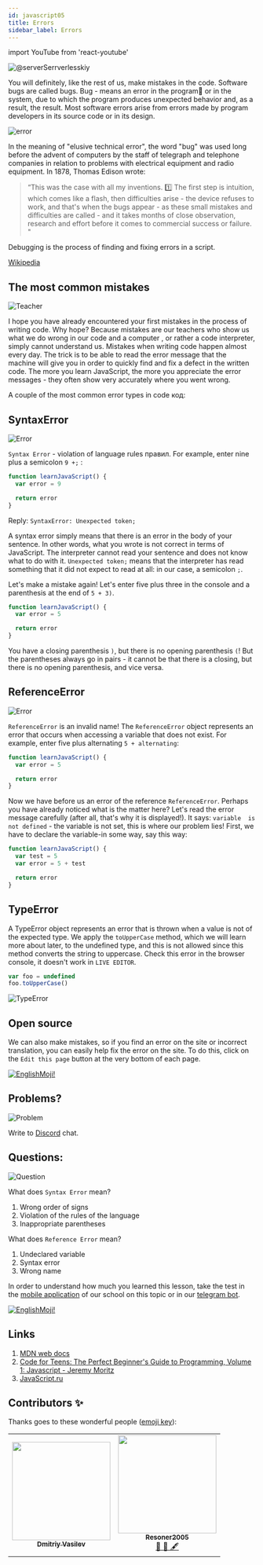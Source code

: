 ```yaml
---
id: javascript05
title: Errors
sidebar_label: Errors
---
```


import YouTube from 'react-youtube'

![@serverSerrverlesskiy](/img/javascript/headers/05.jpg)

You will definitely, like the rest of us, make mistakes in the code. Software bugs are called bugs. Bug - means an error in the program💾 or in the system, due to which the program produces unexpected behavior and, as a result, the result. Most software errors arise from errors made by program developers in its source code or in its design.

![error](https://media.giphy.com/media/1VT3UNeWdijUSMpRL4/giphy.gif)

In the meaning of "elusive technical error", the word "bug" was used long before the advent of computers by the staff of telegraph and telephone companies in relation to problems with electrical equipment and radio equipment. In 1878, Thomas Edison wrote:

> “This was the case with all my inventions. 1️⃣ The first step is intuition, which comes like a flash, then difficulties arise - the device refuses to work, and that's when the bugs appear - as these small mistakes and difficulties are called - and it takes months of close observation, research and effort before it comes to commercial success or failure. "

Debugging is the process of finding and fixing errors in a script.

[Wikipedia](https://ru.wikipedia.org/wiki/Программная_ошибка)

<!-- ## Video

<YouTube videoId="xJtVop2fAxg" /> -->

## The most common mistakes

![Teacher](https://media.giphy.com/media/27c3zdaY6eeIAwp7Qi/giphy.gif)

I hope you have already encountered your first mistakes in the process of writing code. Why hope? Because mistakes are our teachers who show us what we do wrong in our code and a computer    ️, or rather a code interpreter, simply cannot understand us. Mistakes when writing code happen almost every day. The trick is to be able to read the error message that the machine will give you in order to quickly find and fix a defect in the written code. The more you learn JavaScript, the more you appreciate the error messages - they often show very accurately where you went wrong.

A couple of the most common error types in code код:

## SyntaxError

![Error](https://media.giphy.com/media/TqiwHbFBaZ4ti/giphy.gif)

`Syntax Error` - violation of language rules правил. For example, enter nine plus a semicolon `9 +;` :

```jsx live
function learnJavaScript() {
  var error = 9

  return error
}
```

Reply: `SyntaxError: Unexpected token;`

A syntax error simply means that there is an error in the body of your sentence. In other words, what you wrote is not correct in terms of JavaScript. The interpreter cannot read your sentence and does not know what to do with it. `Unexpected token;` means that the interpreter has read something that it did not expect to read at all: in our case, a semicolon `;`.

Let's make a mistake again!
Let's enter five plus three in the console and a parenthesis at the end of `5 + 3)`.

```jsx live
function learnJavaScript() {
  var error = 5

  return error
}
```

You have a closing parenthesis `)`, but there is no opening parenthesis `(`! But the parentheses always go in pairs - it cannot be that there is a closing, but there is no opening parenthesis, and vice versa.

## ReferenceError

![Error](https://media.giphy.com/media/8L0Pky6C83SzkzU55a/giphy.gif)

`ReferenceError` is an invalid name! The `ReferenceError` object represents an error that occurs when accessing a variable that does not exist. For example, enter five plus alternating `5 + alternating`:

```jsx live
function learnJavaScript() {
  var error = 5

  return error
}
```

Now we have before us an error of the reference `ReferenceError`. Perhaps you have already noticed what is the matter here? Let's read the error message  carefully (after all, that's why it is displayed!). It says: `variable  is not defined` - the variable is not set, this is where our problem lies! First, we have to declare the variable-in some way, say this way:

```jsx live
function learnJavaScript() {
  var test = 5
  var error = 5 + test

  return error
}
```

## TypeError

A TypeError object represents an error that is thrown when a value is not of the expected type. We apply the `toUpperCase` method, which we will learn more about later, to the undefined type, and this is not allowed since this method converts the string to uppercase. Check this error in the browser console, it doesn't work in `LIVE EDITOR`.

```javascript
var foo = undefined
foo.toUpperCase()
```

![TypeError](/img/javascript/25.jpg)

## Open source

We can also make mistakes, so if you find an error on the site or incorrect translation, you can easily help fix the error on the site. To do this, click on the `Edit this page` button at the very bottom of each page.

 [![EnglishMoji!](/img/logo/NeuroCoder.png)](https://vk.com/neurocoder)

## Problems?

![Problem](https://media.giphy.com/media/xTiTnGeUsWOEwsGoG4/giphy.gif)

Write to [Discord](https://discord.gg/6GDAfXn) chat.

## Questions:

![Question](https://media.giphy.com/media/l0HlRnAWXxn0MhKLK/giphy.gif)

What does `Syntax Error` mean?

1. Wrong order of signs
2. Violation of the rules of the language
3. Inappropriate parentheses

What does `Reference Error` mean?

1. Undeclared variable
2. Syntax error
3. Wrong name

In order to understand how much you learned this lesson, take the test in the [mobile application](http://onelink.to/njhc95) of our school on this topic or in our [telegram bot](https://t.me/javascriptcamp_bot).

[![EnglishMoji!](/img/logo/NeuroCoder.png)](https://vk.com/neurocoder)

## Links

1. [MDN web docs](https://developer.mozilla.org/ru/docs/Web/JavaScript/Data_structures)
2. [Code for Teens: The Perfect Beginner's Guide to Programming, Volume 1: Javascript - Jeremy Moritz](https://www.amazon.com/Code-Teens-Beginners-Programming-Javascript-ebook/dp/B07FCTLVPC)
3. [JavaScript.ru](https://learn.javascript.ru/types)

## Contributors ✨

Thanks goes to these wonderful people ([emoji key](https://allcontributors.org/docs/en/emoji-key)):

<table>
  <tr>
    <td align="center"><a href="https://fullstackserverless.github.io/"><img src="https://avatars0.githubusercontent.com/u/6774813?v=4?s=200" width="200px;" alt=""/><br /><sub><b>Dmitriy Vasilev</b></sub></a><br /> <a href="https://github.com/gHashTag/react-native-village/commits?author=gHashTag" title="Documentation">  </a></td>
    <td align="center"><a href="https://github.com/Resoner2005"><img src="https://avatars1.githubusercontent.com/u/75675814?v=4?s=200" width="200px;" alt=""/><br /><sub><b>Resoner2005</b></sub></a><br /><a href="https://github.com/gHashTag/react-native-village/issues?q=author%3AResoner2005" title="Bug reports">🐛 🎨 🖋</a></td>
  </tr>
  
</table>

